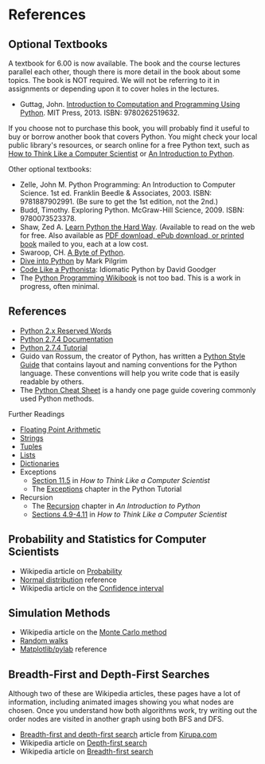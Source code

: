 # References

## Optional Textbooks

A textbook for 6.00 is now available. The book and the course lectures parallel each other, though there is more detail in the book about some topics. The book is NOT required. We will not be referring to it in assignments or depending upon it to cover holes in the lectures.

 - Guttag, John. [Introduction to Computation and Programming Using Python](http://mitpress.mit.edu/books/introduction-computation-and-programming-using-python). MIT Press, 2013. ISBN: 9780262519632.

If you choose not to purchase this book, you will probably find it useful to buy or borrow another book that covers Python. You might check your local public library's resources, or search online for a free Python text, such as [How to Think Like a Computer Scientist](http://www.greenteapress.com/thinkpython/html/index.html) or [An Introduction to Python](http://www.greenteapress.com/thinkpython/html/index.html).

Other optional textbooks:

- Zelle, John M. Python Programming: An Introduction to Computer Science. 1st ed. Franklin Beedle & Associates, 2003. ISBN: 9781887902991. (Be sure to get the 1st edition, not the 2nd.)
- Budd, Timothy. Exploring Python. McGraw-Hill Science, 2009. ISBN: 9780073523378.
- Shaw, Zed A. [Learn Python the Hard Way](http://learnpythonthehardway.org/book/). (Available to read on the web for free. Also available as [PDF download, ePub download, or printed book](http://learnpythonthehardway.org/) mailed to you, each at a low cost.
- Swaroop, CH. [A Byte of Python](http://www.ibiblio.org/swaroopch/byteofpython/read/).
- [Dive into Python](http://www.diveintopython.net/toc/index.html) by Mark Pilgrim
- [Code Like a Pythonista](http://python.net/~goodger/projects/pycon/2007/idiomatic/handout.html): Idiomatic Python by David Goodger
- The [Python Programming Wikibook](http://en.wikibooks.org/wiki/Python_Programming) is not too bad. This is a work in progress, often minimal.

## References
- [Python 2.x Reserved Words](http://docs.python.org/2/reference/lexical_analysis.html#keywords)
- [Python 2.7.4 Documentation](http://docs.python.org/2.7/library/index.html)
- [Python 2.7.4 Tutorial](http://docs.python.org/2.7/tutorial/index.html)
- Guido van Rossum, the creator of Python, has written a [Python Style Guide](http://www.python.org/dev/peps/pep-0008/) that contains layout and naming conventions for the Python language. These conventions will help you write code that is easily readable by others.
- The [Python Cheat Sheet](http://www.addedbytes.com/cheat-sheets/python-cheat-sheet/) is a handy one page guide covering commonly used Python methods.

Further Readings

- [Floating Point Arithmetic](http://docs.python.org/2/tutorial/floatingpoint.html#tut-fp-issues)
- [Strings](http://docs.python.org/library/string.html)
- [Tuples](http://docs.python.org/tutorial/datastructures.html#tut-tuples)
- [Lists](http://docs.python.org/tutorial/datastructures.html#more-on-lists)
- [Dictionaries](http://docs.python.org/tutorial/datastructures.html#dictionaries)
- Exceptions
  - [Section 11.5](http://www.greenteapress.com/thinkpython/thinkCSpy/html/chap11.html) in *How to Think Like a Computer Scientist*
  - The [Exceptions](http://docs.python.org/release/2.5.4/tut/node10.html) chapter in the Python Tutorial
- Recursion
  - The [Recursion](http://beastie.cs.ua.edu/cs150/book/index_16.html) chapter in *An Introduction to Python*
  - [Sections 4.9-4.11](http://www.greenteapress.com/thinkpython/thinkCSpy/html/chap04.html) in *How to Think Like a Computer Scientist*

## Probability and Statistics for Computer Scientists

- Wikipedia article on [Probability](http://en.wikipedia.org/wiki/Probability)
- [Normal distribution](http://www-stat.stanford.edu/~naras/jsm/NormalDensity/NormalDensity.html) reference
- Wikipedia article on the [Confidence interval](http://en.wikipedia.org/wiki/Confidence_interval)

## Simulation Methods

- Wikipedia article on the [Monte Carlo method](http://en.wikipedia.org/wiki/Monte_Carlo_method)
- [Random walks](http://www.chem.uoa.gr/applets/AppletSailor/Appl_Sailor2.html)
- [Matplotlib/pylab](http://matplotlib.sourceforge.net/) reference

## Breadth-First and Depth-First Searches

Although two of these are Wikipedia articles, these pages have a lot of information, including animated images showing you what nodes are chosen. Once you understand how both algorithms work, try writing out the order nodes are visited in another graph using both BFS and DFS.

- [Breadth-first and depth-first search](http://www.kirupa.com/developer/actionscript/depth_breadth_search.htm) article from [Kirupa.com](http://www.kirupa.com/)
- Wikipedia article on [Depth-first search](http://en.wikipedia.org/wiki/Depth-first_search)
- Wikipedia article on [Breadth-first search](http://en.wikipedia.org/wiki/Breadth-first_search)
